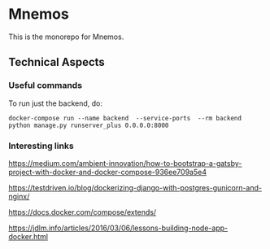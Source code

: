 # Mnemos

This is the monorepo for Mnemos.

## Technical Aspects

### Useful commands

To run just the backend, do:

```
docker-compose run --name backend  --service-ports  --rm backend python manage.py runserver_plus 0.0.0.0:8000
```

### Interesting links

https://medium.com/ambient-innovation/how-to-bootstrap-a-gatsby-project-with-docker-and-docker-compose-936ee709a5e4

https://testdriven.io/blog/dockerizing-django-with-postgres-gunicorn-and-nginx/

https://docs.docker.com/compose/extends/

https://jdlm.info/articles/2016/03/06/lessons-building-node-app-docker.html
